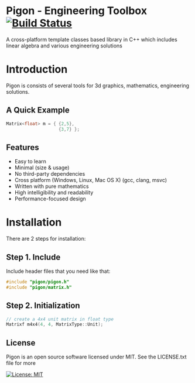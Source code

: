 # Pigon - Engineering Toolbox [![Build Status](https://travis-ci.org/bariscelik/pigon.svg?branch=master)](https://travis-ci.org/bariscelik/pigon)
A cross-platform template classes based library in C++ which includes linear algebra and various engineering solutions

# Introduction
Pigon is consists of several tools for 3d graphics, mathematics, engineering solutions.

## A Quick Example
```cpp
Matrix<float> m = { {2,5},
                    {3,7} };
```
## Features
- Easy to learn
- Minimal (size & usage)
- No third-party dependencies
- Cross platform (Windows, Linux, Mac OS X) (gcc, clang, msvc)
- Written with pure mathematics
- High intelligibility and readability
- Performance-focused design

# Installation
There are 2 steps for installation:

## Step 1. Include
Include header files that you need like that:
```cpp 
#include "pigon/pigon.h"
#include "pigon/matrix.h"
```
## Step 2. Initialization
```cpp
// create a 4x4 unit matrix in float type
Matrixf m4x4(4, 4, MatrixType::Unit);
```

## License

Pigon is an open source software licensed under MIT. See the LICENSE.txt file for more

[![License: MIT](https://img.shields.io/badge/License-MIT-yellow.svg)](https://opensource.org/licenses/MIT)
